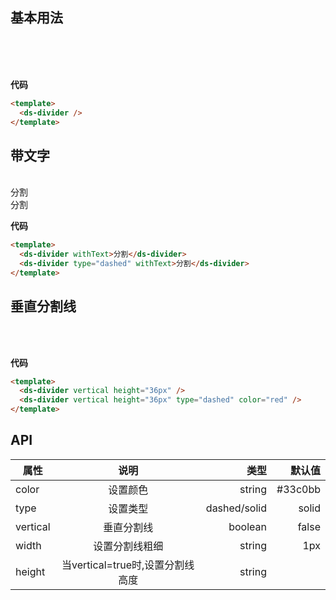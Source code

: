 ## 基本用法

<br>
<ds-divider />
<br>
<ds-divider type="dashed" />
<br>

**代码**

```html
<template>
  <ds-divider />
</template>
```

## 带文字

<br>
<ds-divider withText>分割</ds-divider> <br/>
<ds-divider type="dashed" withText>分割</ds-divider> <br/>

**代码**

```html
<template>
  <ds-divider withText>分割</ds-divider>
  <ds-divider type="dashed" withText>分割</ds-divider>
</template>
```

## 垂直分割线

<br>
<ds-divider vertical height="36px" /> 
<ds-divider vertical height="36px" type="dashed" color="red" /> 
<br>

**代码**

```html
<template>
  <ds-divider vertical height="36px" /> 
  <ds-divider vertical height="36px" type="dashed" color="red" /> 
</template>
```

## API

| 属性           | 说明           | 类型  | 默认值  |
| ------------- |:-------------:| -----:| -----: |
| color         | 设置颜色        | string | #33c0bb  |
| type          | 设置类型        | dashed/solid | solid  |
| vertical      | 垂直分割线        | boolean | false  |
| width         | 设置分割线粗细    | string | 1px  |
| height       | 当vertical=true时,设置分割线高度    | string |   |

<script setup>
  import DsDivider from './components/Divider/index.vue'
</script>